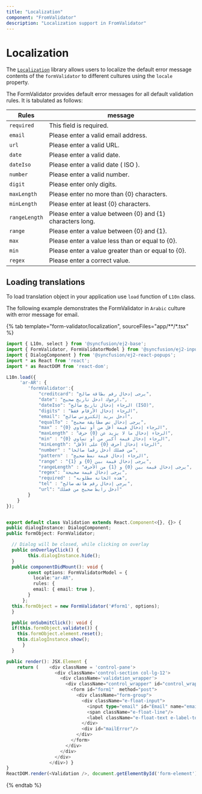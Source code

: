 ```yaml
---
title: "Localization"
component: "FromValidator"
description: "Localization support in FromValidator"
---
```


# Localization

The [`Localization`](../common/localization/) library allows users to localize the default error message contents of the `formValidator` to different cultures using the `locale` property.

The FormValidator provides default error messages for all default validation rules. It is tabulated as follows:

| Rules | message |
| ------------- | ------------- |
| `required` | This field is required. |
| `email` | Please enter a valid email address. |
| `url` | Please enter a valid URL. |
| `date` | Please enter a valid date. |
| `dateIso` | Please enter a valid date ( ISO ). |
| `number` | Please enter a valid number. |
| `digit` | Please enter only digits. |
| `maxLength` | Please enter no more than {0} characters. |
| `minLength` | Please enter at least {0} characters. |
| `rangeLength` | Please enter a value between {0} and {1} characters long. |
| `range` | Please enter a value between {0} and {1}. |
| `max` | Please enter a value less than or equal to {0}. |
| `min` | Please enter a value greater than or equal to {0}. |
| `regex` | Please enter a correct value. |

## Loading translations

To load translation object in your application use `load` function of `L10n` class.

The following example demonstrates the FormValidator in `Arabic` culture with error message for email.

{% tab template="form-validator/localization", sourceFiles="app/**/*.tsx" %}

```typescript
import { L10n, select } from '@syncfusion/ej2-base';
import { FormValidator, FormValidatorModel } from '@syncfusion/ej2-inputs';
import { DialogComponent } from '@syncfusion/ej2-react-popups';
import * as React from 'react';
import * as ReactDOM from 'react-dom';

L10n.load({
     'ar-AR': {
        'formValidator':{
            "creditcard": "يرجى إدخال رقم بطاقة صالح",
            "date": "ارجوك ادخل تاريخ صحيح.",
            "dateIso": "الرجاء إدخال تاريخ صالح (ISO)",
            "digits" : "الرجاء إدخال الأرقام فقط",
            "email": "أدخل بريد إلكتروني صالح",
            "equalTo" : "يرجى إدخال نص مطابقة صحيح",
            "max" : "الرجاء إدخال قيمة أقل من أو تساوي {0}",
            "maxLength" : "الرجاء إدخال ما لا يزيد عن {0} حرف",
            "min" : "الرجاء إدخال قيمة أكبر من أو تساوي {0}",
            "minLength": "الرجاء إدخال أحرف {0} على الأقل",
            "number" : "من فضلك أدخل رقما صالحا",
            "pattern" : "الرجاء إدخال قيمة نمط صحيح",
            "range" : "يرجى إدخال قيمة بين {0} و {1}",
            "rangeLength" : "يرجى إدخال قيمة بين {0} و {1} من الأحرف",
            "regex": "يرجى إدخال قيمة صحيحة",
            "required" : "هذه الخانة مطلوبه",
            "tel" : "يرجى إدخال رقم هاتف صالح",
            "url": "أدخل رابط صحيح من فضلك"
        }
    }
});


export default class Validation extends React.Component<{}, {}> {
public dialogInstance: DialogComponent;
public formObject: FormValidator;

  // Dialog will be closed, while clicking on overlay
  public onOverlayClick() {
        this.dialogInstance.hide();
  }
  public componentDidMount(): void {
        const options: FormValidatorModel = {
          locale:"ar-AR",
          rules: {
          email: { email: true },
        }
      };
  this.formObject = new FormValidator('#form1', options);
  }

  public onSubmitClick(): void {
  if(this.formObject.validate()) {
    this.formObject.element.reset();
    this.dialogInstance.show();
      }
  }

public render(): JSX.Element {
    return (    <div className = 'control-pane'>
                  <div className='control-section col-lg-12'>
                    <div className='validation_wrapper'>
                      <div className="control_wrapper" id="control_wrapper">
                        <form id="form1"  method="post">
                          <div className="form-group">
                            <div className="e-float-input">
                              <input type="email" id="Email" name="email" data-msg-containerid="mailError"/>
                              <span className="e-float-line"/>
                              <label className="e-float-text e-label-top" htmlFor="email" >Email</label>
                            </div>
                            <div id="mailError"/>
                          </div>
                        </form>
                      </div>
                    </div>
                  </div>
                </div>) }
}
ReactDOM.render(<Validation />, document.getElementById('form-element'));
```

{% endtab %}
